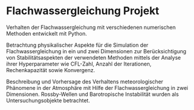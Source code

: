 # Flachwassergleichung Projekt 

Verhalten der Flachwassergleichung mit verschiedenen numerischen Methoden entwickelt mit Python. 

Betrachtung physikalischer Aspekte für die Simulation der Flachwassergleichung in ein und zwei Dimensionen zur Berücksichtigung von Stabilitätsaspekten der verwendeten Methoden mittels der Analyse ihrer Hyperparameter wie CFL-Zahl, Anzahl der Iterationen, Rechenkapazität sowie Konvergenz. 

Beschreibung und Vorhersage des Verhaltens meteorologischer Phänomene in der Atmosphäre mit Hilfe der Flachwassergleichung in zwei Dimensionen. Rossby-Wellen und Barotropische Instabilität wurden als Untersuchungsobjekte betrachtet. 
